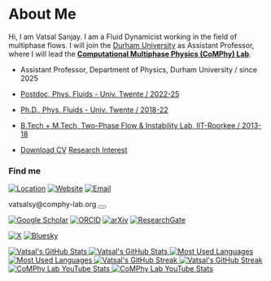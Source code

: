 # About Me

Hi, I am Vatsal Sanjay. I am a Fluid Dynamicist working in the field of multiphase flows. I will join the [Durham University](https://durham.ac.uk) as Assistant Professor, where I will lead the [**Computational Multiphase Physics (CoMPhy) Lab**](https://comphy-lab.org).

- Assistant Professor, Department of Physics, Durham University / since 2025
- [Postdoc, Phys. Fluids - Univ. Twente / 2022-25](https://pof.tnw.utwente.nl/people/profile/1330)
- [Ph.D., Phys. Fluids - Univ. Twente / 2018-22](https://doi.org/10.3990/1.9789036554077)
- [B.Tech + M.Tech, Two-Phase Flow & Instability Lab, IIT-Roorkee / 2013-18](http://dx.doi.org/10.13140/RG.2.2.22294.04166)

- [<i class="fa-solid fa-download"></i> Download CV](https://raw.githubusercontent.com/VatsalSy/Vatsal_CV/master/Vatsal_CV.pdf) [<i class="fa-solid fa-book"></i> Research Interest](https://comphy-lab.org/research)

### Find me
[![Location](https://img.shields.io/badge/-Physics%20of%20Fluids-4285F4?style=flat&logo=googlemaps&logoColor=white)](https://maps.app.goo.gl/jSTCYnfcndF1uZPV8)
[![Website](https://img.shields.io/badge/-comphy--lab.org-4285F4?style=flat&logo=googlechrome&logoColor=white)](http://www.comphy-lab.org)
[![Email](https://img.shields.io/badge/-mailto:vatsalsy@comphy--lab.org-EA4335?style=flat&logo=gmail&logoColor=white)](mailto:vatsalsy@comphy-lab.org)

<div class="email-container">
    <span class="email-text">vatsalsy@comphy-lab.org</span>
    <button class="copy-btn" onclick="copyEmail(this)" data-text="vatsalsy@comphy-lab.org">
        <i class="fas fa-copy"></i>
    </button>
</div>

[![Google Scholar](https://img.shields.io/badge/-Google%20Scholar-4285F4?style=flat&logo=googlescholar&logoColor=white)](https://scholar.google.com/citations?user=tHb_qZoAAAAJ&hl=nl&oi=ao)
[![ORCID](https://img.shields.io/badge/-ORCID-A6CE39?style=flat&logo=orcid&logoColor=white)](https://orcid.org/0000-0002-4293-6099)
[![arXiv](https://img.shields.io/badge/-arXiv-B31B1B?style=flat&logo=arxiv&logoColor=white)](https://arxiv.org/search/?query=vatsal+sanjay&searchtype=all&source=header)
[![ResearchGate](https://img.shields.io/badge/-ResearchGate-00CCBB?style=flat&logo=researchgate&logoColor=white)](https://www.researchgate.net/profile/Vatsal-Sanjay-2)

[![X](https://img.shields.io/badge/-@VatsalSanjay-000000?style=flat&logo=x&logoColor=white)](https://twitter.com/VatsalSanjay)
[![Bluesky](https://img.shields.io/badge/-@comphy--lab.org-0285FF?style=flat&logo=bluesky&logoColor=white)](https://bsky.app/profile/comphy-lab.org)

<div class="stats-grid">
<a href="https://github.com/VatsalSy" target="_blank" rel="noopener noreferrer" aria-label="Vatsal's GitHub Stats">
  <img class="card-stats-light" alt="Vatsal's GitHub Stats" src="https://cust-github-readme-stats.vercel.app/api?username=VatsalSy&show_icons=true&theme=github_light&hide_border=true&rank_icon=github&bg_color=FFFFFF">
  <img class="card-stats-dark" alt="Vatsal's GitHub Stats" src="https://cust-github-readme-stats.vercel.app/api?username=VatsalSy&show_icons=true&theme=github_dark&hide_border=true&rank_icon=github&bg_color=1A1A1A">
</a>

<a href="https://github.com/VatsalSy" target="_blank" rel="noopener noreferrer" aria-label="Most Used Languages">
  <img class="card-stats-light" alt="Most Used Languages" src="https://cust-github-readme-stats.vercel.app/api/top-langs/?username=VatsalSy&layout=compact&theme=github_light&hide_border=true&bg_color=FFFFFF">
  <img class="card-stats-dark" alt="Most Used Languages" src="https://cust-github-readme-stats.vercel.app/api/top-langs/?username=VatsalSy&layout=compact&theme=github_dark&hide_border=true&bg_color=1A1A1A">
</a>

<a href="https://github.com/VatsalSy" target="_blank" rel="noopener noreferrer" aria-label="Vatsal's GitHub Streak">
  <img class="card-stats-light" alt="Vatsal's GitHub Streak" src="https://github-readme-streak-stats-delta-lovat.vercel.app/?user=VatsalSy&theme=ayu-light&hide_border=true&background=FFFFFF">
  <img class="card-stats-dark" alt="Vatsal's GitHub Streak" src="https://github-readme-streak-stats-delta-lovat.vercel.app/?user=VatsalSy&theme=github-dark-blue&hide_border=true&background=1A1A1A">
</a>

<a href="https://www.youtube.com/@CoMPhyLab" target="_blank" rel="noopener noreferrer" aria-label="CoMPhy Lab YouTube Channel">
  <img class="card-stats-light" alt="CoMPhy Lab YouTube Stats" src="https://cust-youtube-stats-card.vercel.app/api?channelid=UC-eTdHrAM_eQrWOtNLoT19w&theme=buefy&hide_border=true&bg_color=FFFFFF">
  <img class="card-stats-dark" alt="CoMPhy Lab YouTube Stats" src="https://cust-youtube-stats-card.vercel.app/api?channelid=UC-eTdHrAM_eQrWOtNLoT19w&theme=algolia&hide_border=true&bg_color=1A1A1A">
</a>
</div>
